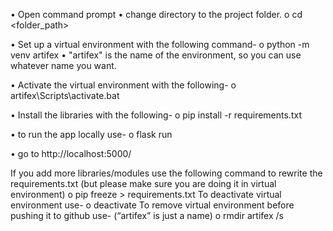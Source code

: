 •	Open command prompt 
•	change directory to the project folder. 
o	cd <folder_path>
 
•	Set up a virtual environment with the following command-
o	python -m venv artifex
•	"artifex" is the name of the environment, so you can use whatever name you want.
 
•	Activate the virtual environment with the following-
o	artifex\Scripts\activate.bat
 
•	Install the libraries with the following-
o	pip install -r requirements.txt
 
•	to run the app locally use-
o	flask run
 
•	go to http://localhost:5000/

If you add more libraries/modules use the following command to rewrite the requirements.txt (but please make sure you are doing it in virtual environment)
o	pip freeze > requirements.txt
To deactivate virtual environment use-
o	deactivate
To remove virtual environment before pushing it to github use- (“artifex” is just a name)
o	rmdir artifex /s
